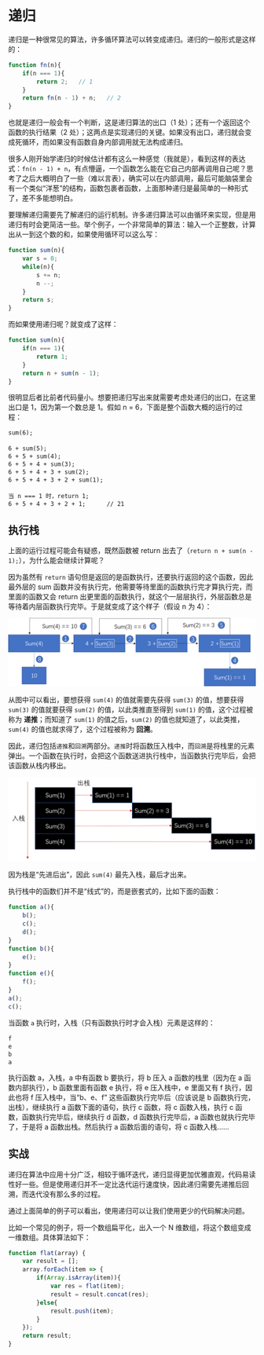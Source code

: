 # 递归
递归是一种很常见的算法，许多循环算法可以转变成递归。递归的一般形式是这样的：  

```js
function fn(n){
    if(n === 1){
        return 2;   // 1
    }
    return fn(n - 1) + n;   // 2
}
```

也就是递归一般会有一个判断，这是递归算法的出口（1 处）；还有一个返回这个函数的执行结果（2 处）；这两点是实现递归的关键。如果没有出口，递归就会变成死循环，而如果没有函数自身内部调用就无法构成递归。  

很多人刚开始学递归的时候估计都有这么一种感觉（我就是），看到这样的表达式：`fn(n - 1) + n`，有点懵逼，一个函数怎么能在它自己内部再调用自己呢？思考了之后大概明白了一些（难以言表），确实可以在内部调用，最后可能脑袋里会有一个类似“洋葱”的结构，函数包裹者函数，上面那种递归是最简单的一种形式了，差不多能想明白。  

要理解递归需要先了解递归的运行机制。许多递归算法可以由循环来实现，但是用递归有时会更简洁一些。举个例子，一个非常简单的算法：输入一个正整数，计算出从一到这个数的和，如果使用循环可以这么写：  

```js
function sum(n){
    var s = 0;
    while(n){
        s += n;
        n --;
    }
    return s;
}
```

而如果使用递归呢？就变成了这样：

```js
function sum(n){
    if(n === 1){
        return 1;
    }
    return n + sum(n - 1);
}
```

很明显后者比前者代码量小。想要把递归写出来就需要考虑处递归的出口，在这里出口是 1，因为第一个数总是 1。假如 n = 6，下面是整个函数大概的运行的过程：  

```
sum(6);

6 + sum(5);
6 + 5 + sum(4);
6 + 5 + 4 + sum(3);
6 + 5 + 4 + 3 + sum(2);
6 + 5 + 4 + 3 + 2 + sum(1); 

当 n === 1 时，return 1;
6 + 5 + 4 + 3 + 2 + 1;      // 21
```

## 执行栈
上面的运行过程可能会有疑惑，既然函数被 return 出去了（`return n + sum(n - 1);`），为什么能会继续计算呢？  

因为虽然有 `return` 语句但是返回的是函数执行，还要执行返回的这个函数，因此最外层的 sum 函数并没有执行完，他需要等待里面的函数执行完才算执行完，而里面的函数又会 return 出更里面的函数执行，就这个一层层执行，外层函数总是等待着内层函数执行完毕。于是就变成了这个样子（假设 n 为 4）：  

![sum(4)](img/sum.png)  

从图中可以看出，要想获得 `sum(4)` 的值就需要先获得 `sum(3)` 的值，想要获得 `sum(3)` 的值就要获得 `sum(2)` 的值，以此类推直至得到 `sum(1)` 的值，这个过程被称为 **递推**；而知道了 `sum(1)` 的值之后，`sum(2)` 的值也就知道了，以此类推，`sum(4)` 的值也就求得了，这个过程被称为 **回溯**。  

因此，递归包括`递推`和`回溯`两部分。`递推`时将函数压入栈中，而`回溯`是将栈里的元素弹出。一个函数在执行时，会把这个函数送进执行栈中，当函数执行完毕后，会把该函数从栈内移出。  

![execute-stack](img/exec-stack.png)  

因为栈是“先进后出”，因此 `sum(4)` 最先入栈，最后才出来。  

执行栈中的函数们并不是“线式”的，而是嵌套式的，比如下面的函数：  

```js
function a(){
    b();
    c();
    d();
}
function b(){
    e();
}
function e(){
    f();
}
a();
c();
```

当函数 `a` 执行时，入栈（只有函数执行时才会入栈）元素是这样的：

```
f
e
b
a
```

执行函数 a，入栈，a 中有函数 b 要执行，将 b 压入 a 函数的栈里（因为在 a 函数内部执行），b 函数里面有函数 e 执行，将 e 压入栈中，e 里面又有 f 执行，因此也将 f 压入栈中，当“b、e、f” 这些函数执行完毕后（应该说是 b 函数执行完，出栈），继续执行 a 函数下面的语句，执行 c 函数，将 c 函数入栈，执行 c 函数，函数执行完毕后，继续执行 d 函数，d 函数执行完毕后，a 函数也就执行完毕了，于是将 a 函数出栈。然后执行 a 函数后面的语句，将 c 函数入栈......  

## 实战
递归在算法中应用十分广泛，相较于循环迭代，递归显得更加优雅直观，代码易读性好一些。但是使用递归并不一定比迭代运行速度快，因此递归需要先递推后回溯，而迭代没有那么多的过程。  

通过上面简单的例子可以看出，使用递归可以让我们使用更少的代码解决问题。  

比如一个常见的例子，将一个数组扁平化，出入一个 N 维数组，将这个数组变成一维数组。具体算法如下：  

```js
function flat(array) {
    var result = [];
    array.forEach(item => {
        if(Array.isArray(item)){
            var res = flat(item);
            result = result.concat(res);
        }else{
            result.push(item);
        }
    });
    return result;
}
```
